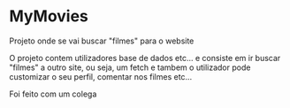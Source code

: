 # MyMovies
Projeto onde se vai buscar "filmes" para o website

O projeto contem utilizadores base de dados etc... e consiste em ir buscar "filmes" a outro site, ou seja, um fetch e tambem o utilizador pode customizar o seu perfil, comentar nos filmes etc... 


Foi feito com um colega
